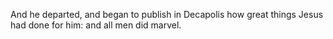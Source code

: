And he departed, and began to publish in Decapolis how great things Jesus had done for him: and all men did marvel.

